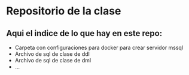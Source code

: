 # Repositorio de la clase
## Aqui el indice de lo que hay en este repo:
- Carpeta con configuraciones para docker para crear servidor mssql
- Archivo de sql de clase de ddl
- Archivo de sql de clase de dml
- ...
